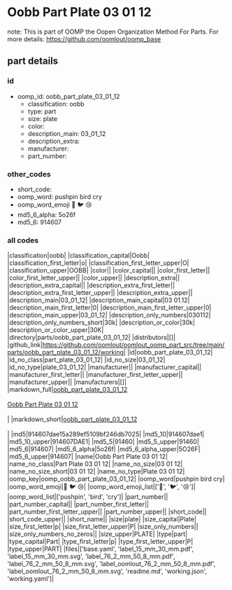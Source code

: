# Oobb Part Plate 03 01 12  

note: This is part of OOMP the Oopen Organization Method For Parts. For more details: https://github.com/oomlout/oomp_base

##  part details





### id
* oomp_id: oobb_part_plate_03_01_12
  * classification: oobb
  * type: part
  * size: plate
  * color: 
  * description_main: 03_01_12
  * description_extra: 
  * manufacturer: 
  * part_number: 

### other_codes
* short_code: 
* oomp_word: pushpin bird cry
* oomp_word_emoji :pushpin: :bird: :cry:
* md5_6_alpha: 5o26f
* md5_6: 914607

### all codes 
|classification|oobb|
|classification_capital|Oobb|
|classification_first_letter|o|
|classification_first_letter_upper|O|
|classification_upper|OOBB|
|color||
|color_capital||
|color_first_letter||
|color_first_letter_upper||
|color_upper||
|description_extra||
|description_extra_capital||
|description_extra_first_letter||
|description_extra_first_letter_upper||
|description_extra_upper||
|description_main|03_01_12|
|description_main_capital|03 01.12|
|description_main_first_letter|0|
|description_main_first_letter_upper|0|
|description_main_upper|03_01_12|
|description_only_numbers|030112|
|description_only_numbers_short|30k|
|description_or_color|30k|
|description_or_color_upper|30K|
|directory|parts/oobb_part_plate_03_01_12|
|distributors|[]|
|github_link|https://github.com/oomlout/oomlout_oomp_part_src/tree/main/parts/oobb_part_plate_03_01_12/working|
|id|oobb_part_plate_03_01_12|
|id_no_class|part_plate_03_01_12|
|id_no_size|03_01_12|
|id_no_type|plate_03_01_12|
|manufacturer||
|manufacturer_capital||
|manufacturer_first_letter||
|manufacturer_first_letter_upper||
|manufacturer_upper||
|manufacturers|[]|
|markdown_full|[oobb_part_plate_03_01_12](https://github.com/oomlout/oomlout_oomp_part_src/tree/main/parts/oobb_part_plate_03_01_12/working)<br>[](https://github.com/oomlout/oomlout_oomp_part_src/tree/main/parts/oobb_part_plate_03_01_12/working)<br>[Oobb Part Plate 03 01 12](https://github.com/oomlout/oomlout_oomp_part_src/tree/main/parts/oobb_part_plate_03_01_12/working)<br><br>|
|markdown_short|[oobb_part_plate_03_01_12](https://github.com/oomlout/oomlout_oomp_part_src/tree/main/parts/oobb_part_plate_03_01_12/working)<br><br>|
|md5|914607dae15a289ef5109bf246db7025|
|md5_10|914607dae1|
|md5_10_upper|914607DAE1|
|md5_5|91460|
|md5_5_upper|91460|
|md5_6|914607|
|md5_6_alpha|5o26f|
|md5_6_alpha_upper|5O26F|
|md5_6_upper|914607|
|name|Oobb Part Plate 03 01 12|
|name_no_class|Part Plate 03 01 12|
|name_no_size|03 01 12|
|name_no_size_short|03 01 12|
|name_no_type|Plate 03 01 12|
|oomp_key|oomp_oobb_part_plate_03_01_12|
|oomp_word|pushpin bird cry|
|oomp_word_emoji|:pushpin: :bird: :cry:|
|oomp_word_emoji_list|[':pushpin:', ':bird:', ':cry:']|
|oomp_word_list|['pushpin', 'bird', 'cry']|
|part_number||
|part_number_capital||
|part_number_first_letter||
|part_number_first_letter_upper||
|part_number_upper||
|short_code||
|short_code_upper||
|short_name||
|size|plate|
|size_capital|Plate|
|size_first_letter|p|
|size_first_letter_upper|P|
|size_only_numbers||
|size_only_numbers_no_zeros||
|size_upper|PLATE|
|type|part|
|type_capital|Part|
|type_first_letter|p|
|type_first_letter_upper|P|
|type_upper|PART|
|files|['base.yaml', 'label_15_mm_30_mm.pdf', 'label_15_mm_30_mm.svg', 'label_76_2_mm_50_8_mm.pdf', 'label_76_2_mm_50_8_mm.svg', 'label_oomlout_76_2_mm_50_8_mm.pdf', 'label_oomlout_76_2_mm_50_8_mm.svg', 'readme.md', 'working.json', 'working.yaml']|
